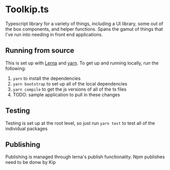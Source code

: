# Toolkip.ts
Typescript library for a variety of things, including a UI library, some out of the box components, and helper functions. Spans the gamut of things that I've run into needing in front end applications.

## Running from source
This is set up with [Lerna]() and [yarn](). To get up and running locally, run the following:
1. `yarn` to install the dependencies
1. `yarn bootstrap` to set up all of the local dependencies
1. `yarn compile` to get the js versions of all of the ts files
1. TODO: sample application to pull in these changes

## Testing
Testing is set up at the root level, so just run `yarn test` to test all of the individual packages

## Publishing
Publishing is managed through lerna's publish functionality. Npm publishes need to be donw by Kip